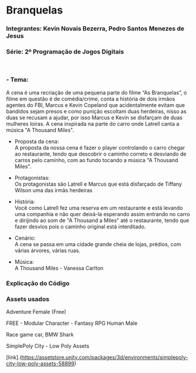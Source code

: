 # Branquelas

<h3>Integrantes: Kevin Novais Bezerra, Pedro Santos Menezes de Jesus<h3>

<h3>Série: 2º Programação de Jogos Digitais</h3>
<br>
<h3>- Tema:</h3>
A cena é uma recriação de uma pequena parte do filme “As Branquelas”, o filme em questão é de comédia/crime, conta a história de dois irmãos agentes do FBI, Marcus e Kevin Copeland que acidentalmente evitam que bandidos sejam presos e como punição escoltam duas herdeiras, nisso as duas se recusam a ajudar, por isso Marcus e Kevin se disfarçam de duas mulheres loiras. A cena inspirada na parte do carro onde Latrell canta a música "A Thousand Miles".

- Proposta da cena:<br>
A proposta da nossa cena é fazer o player controlando o carro chegar ao restaurante, tendo que descobrir o caminho correto e desviando de carros pelo caminho, com ao fundo tocando a música "A Thousand Miles".

- Protagonistas:<Br>
Os protagonistas são Latrell e Marcus que está disfarçado de Tiffany Wilson uma das irmãs herdeiras 

- História:<Br>
Você como Latrell fez uma reserva em um restaurante e está levando uma companhia e não quer deixá-la esperando assim entrando no carro e dirijindo ao som de "A Thousand a Miles" até o restaurante, tendo que fazer desvios pois o caminho original está interditado.

- Cenário:<Br>
A cena se passa em uma cidade grande cheia de lojas, prédios, com várias árvores, várias ruas.

- Música:<Br>
A Thousand Miles - Vanessa Carlton

<h3>Explicação do Código</h3>

<h3>Assets usados</h3>

Adventure Female (Free)

FREE - Modular Character - Fantasy RPG Human Male

Race game car, BMW Shark

SimplePoly City - Low Poly Assets

[link].(https://assetstore.unity.com/packages/3d/environments/simplepoly-city-low-poly-assets-58899)


